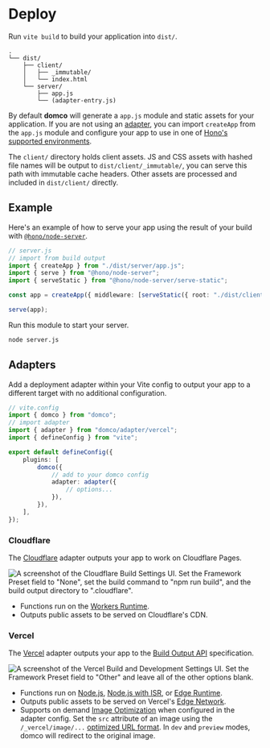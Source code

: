 # Deploy

Run `vite build` to build your application into `dist/`.

```
.
└── dist/
	├── client/
	│	├── _immutable/
	│	└── index.html
	└── server/
		├── app.js
		└── (adapter-entry.js)
```

By default **domco** will generate a `app.js` module and static assets for your application. If you are not using an [adapter](#adapters), you can import `createApp` from the `app.js` module and configure your app to use in one of [Hono's supported environments](https://hono.dev/docs/getting-started/basic).

The `client/` directory holds client assets. JS and CSS assets with hashed file names will be output to `dist/client/_immutable/`, you can serve this path with immutable cache headers. Other assets are processed and included in `dist/client/` directly.

## Example

Here's an example of how to serve your app using the result of your build with [`@hono/node-server`](https://github.com/honojs/node-server).

```ts
// server.js
// import from build output
import { createApp } from "./dist/server/app.js";
import { serve } from "@hono/node-server";
import { serveStatic } from "@hono/node-server/serve-static";

const app = createApp({ middleware: [serveStatic({ root: "./dist/client" })] });

serve(app);
```

Run this module to start your server.

```bash
node server.js
```

## Adapters

Add a deployment adapter within your Vite config to output your app to a different target with no additional configuration.

```ts {4,11-13}
// vite.config
import { domco } from "domco";
// import adapter
import { adapter } from "domco/adapter/vercel";
import { defineConfig } from "vite";

export default defineConfig({
	plugins: [
		domco({
			// add to your domco config
			adapter: adapter({
				// options...
			}),
		}),
	],
});
```

### Cloudflare

The [Cloudflare](https://cloudflare.com) adapter outputs your app to work on Cloudflare Pages.

![A screenshot of the Cloudflare Build Settings UI. Set the Framework Preset field to "None", set the build command to "npm run build", and the build output directory to ".cloudflare".](/_vercel/image?url=/images/cloudflare/build-settings.png&w=1280&q=100)

- Functions run on the [Workers Runtime](https://developers.cloudflare.com/workers/runtime-apis/).
- Outputs public assets to be served on Cloudflare's CDN.

### Vercel

The [Vercel](https://vercel.com) adapter outputs your app to the [Build Output API](https://vercel.com/docs/build-output-api/v3) specification.

![A screenshot of the Vercel Build and Development Settings UI. Set the Framework Preset field to "Other" and leave all of the other options blank.](/_vercel/image?url=/images/vercel/build-settings.png&w=1280&q=100)

- Functions run on [Node.js](https://vercel.com/docs/functions/runtimes#node.js), [Node.js with ISR](https://vercel.com/docs/incremental-static-regeneration), or [Edge Runtime](https://vercel.com/docs/functions/runtimes/edge-runtime).
- Outputs public assets to be served on Vercel's [Edge Network](https://vercel.com/docs/edge-network/overview).
- Supports on demand [Image Optimization](https://vercel.com/docs/image-optimization) when configured in the adapter config. Set the `src` attribute of an image using the `/_vercel/image/...` [optimized URL format](https://vercel.com/docs/image-optimization#optimized-url-format). In `dev` and `preview` modes, domco will redirect to the original image.
